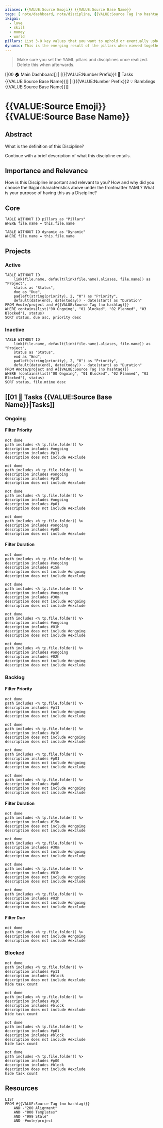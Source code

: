 ```yaml
---
aliases: {{VALUE:Source Emoji}} {{VALUE:Source Base Name}}
tags: [ note/dashboard, note/discipline, {{VALUE:Source Tag (no hashtag)}} ]
ikigai: 
  - love
  - skill
  - money
  - world
pillars: List 3-8 key values that you want to uphold or eventually uphold to. They should be numbered to indicate priorities. This should also be in the YAML, but in the same order as an unordered list.
dynamic: This is the emerging result of the pillars when viewed together.
---
```

> Make sure you set the YAML pillars and disciplines once realized. Delete this when afterwards.

[[00 🏠 Main Dashboard]] | [[{{VALUE:Number Prefix}}1 🌊 Tasks {{VALUE:Source Base Name}}]] | [[{{VALUE:Number Prefix}}2 💡 Ramblings {{VALUE:Source Base Name}}]]
# {{VALUE:Source Emoji}} {{VALUE:Source Base Name}}
## Abstract
What is the definition of this Discipline?

Continue with a brief description of what this discipline entails.

## Importance and Relevance
How is this Discipline important and relevant to you? How and why did you choose the Ikigai characteristics above under the frontmatter YAML? What is your purpose of having this as a Discipline?

## Core
```dataview
TABLE WITHOUT ID pillars as "Pillars"
WHERE file.name = this.file.name
```
```dataview
TABLE WITHOUT ID dynamic as "Dynamic"
WHERE file.name = this.file.name
```

## Projects
### Active
```dataview
TABLE WITHOUT ID
	link(file.name, default(link(file.name).aliases, file.name)) as "Project",
	status as "Status",
	due as "Due",
	padleft(string(priority), 2, "0") as "Priority",
	default(date(end), date(today)) - date(start) as "Duration"
FROM #note/project and #{{VALUE:Source Tag (no hashtag)}}
WHERE contains(list("00 Ongoing", "01 Blocked", "02 Planned", "03 Blocked"), status)
SORT status, due asc, priority desc
```

### Inactive
```dataview
TABLE WITHOUT ID
	link(file.name, default(link(file.name).aliases, file.name)) as "Project",
	status as "Status",
	end as "End",
	padleft(string(priority), 2, "0") as "Priority",
	default(date(end), date(today)) - date(start) as "Duration"
FROM #note/project and #{{VALUE:Source Tag (no hashtag)}}
WHERE !contains(list("00 Ongoing", "01 Blocked", "02 Planned", "03 Blocked"), status)
SORT status, file.mtime desc
```

## [[01 🌊 Tasks {{VALUE:Source Base Name}}|Tasks]]
### Ongoing
#### Filter Priority
```tasks
not done
path includes <% tp.file.folder() %>
description includes #ongoing
description includes #p11
description does not include #exclude 
```
```tasks
not done
path includes <% tp.file.folder() %>
description includes #ongoing
description includes #p10 
description does not include #exclude 
```
```tasks
not done
path includes <% tp.file.folder() %>
description includes #ongoing
description includes #p01 
description does not include #exclude 
```
```tasks
not done
path includes <% tp.file.folder() %>
description includes #ongoing
description includes #p00
description does not include #exclude 
```

#### Filter Duration
```tasks
not done
path includes <% tp.file.folder() %>
description includes #ongoing 
description includes #15m
description does not include #ongoing
description does not include #exclude 
```
```tasks
not done
path includes <% tp.file.folder() %>
description includes #ongoing 
description includes #30m 
description does not include #ongoing
description does not include #exclude 
```
```tasks
not done
path includes <% tp.file.folder() %>
description includes #ongoing 
description includes #01h 
description does not include #ongoing
description does not include #exclude 
```
```tasks
not done
path includes <% tp.file.folder() %>
description includes #ongoing 
description includes #02h 
description does not include #ongoing
description does not include #exclude 
```

### Backlog
#### Filter Priority
```tasks
not done
path includes <% tp.file.folder() %>
description includes #p11
description does not include #ongoing
description does not include #exclude 
```
```tasks
not done
path includes <% tp.file.folder() %>
description includes #p10 
description does not include #ongoing
description does not include #exclude 
```
```tasks
not done
path includes <% tp.file.folder() %>
description includes #p01 
description does not include #ongoing
description does not include #exclude 
```
```tasks
not done
path includes <% tp.file.folder() %>
description includes #p00
description does not include #ongoing
description does not include #exclude 
```

#### Filter Duration
```tasks
not done
path includes <% tp.file.folder() %>
description includes #15m
description does not include #ongoing
description does not include #exclude 
```
```tasks
not done
path includes <% tp.file.folder() %>
description includes #30m 
description does not include #ongoing
description does not include #exclude 
```
```tasks
not done
path includes <% tp.file.folder() %>
description includes #01h 
description does not include #ongoing
description does not include #exclude 
```
```tasks
not done
path includes <% tp.file.folder() %>
description includes #02h 
description does not include #ongoing
description does not include #exclude 
```

#### Filter Due
```tasks
not done
path includes <% tp.file.folder() %>
description does not include #ongoing
description does not include #exclude 
```

### Blocked
```tasks
not done
path includes <% tp.file.folder() %>
description includes #p11
description includes #block
description does not include #exclude 
hide task count
```
```tasks
not done
path includes <% tp.file.folder() %>
description includes #p10 
description includes #block
description does not include #exclude 
hide task count
```
```tasks
not done
path includes <% tp.file.folder() %>
description includes #p01 
description includes #block
description does not include #exclude 
hide task count
```
```tasks
not done
path includes <% tp.file.folder() %>
description includes #p00
description includes #block
description does not include #exclude 
hide task count
```

## Resources
```dataview
LIST
FROM #{{VALUE:Source Tag (no hashtag)}}
	AND -"200 Alignment" 
	AND -"800 Templates" 
	AND -"999 Stale"
	AND -#note/project
```
